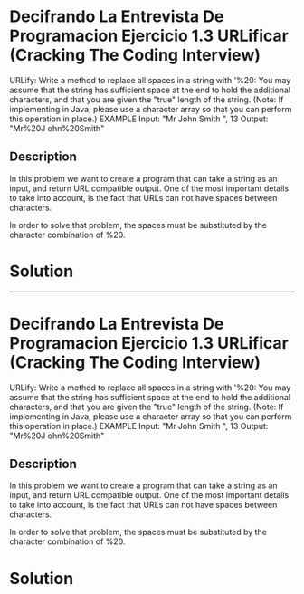 #  Decifrando La Entrevista De Programacion Ejercicio 1.3 URLificar (Cracking The Coding Interview)
URLify: Write a method to replace all spaces in a string with '%20: You may assume that the string
has sufficient space at the end to hold the additional characters, and that you are given the "true"
length of the string. (Note: If implementing in Java, please use a character array so that you can
perform this operation in place.)
EXAMPLE
Input: "Mr John Smith ", 13
Output: "Mr%20J ohn%20Smith"

## Description
In this problem we want to create a program that can take a string as an input, 
and return URL compatible output. One of the most important details to take into account,
is the fact that URLs can not have spaces between characters. 

In order to solve that problem, the spaces must be substituted by the character combination of %20. 

# Solution

----

#  Decifrando La Entrevista De Programacion Ejercicio 1.3 URLificar (Cracking The Coding Interview)
URLify: Write a method to replace all spaces in a string with '%20: You may assume that the string
has sufficient space at the end to hold the additional characters, and that you are given the "true"
length of the string. (Note: If implementing in Java, please use a character array so that you can
perform this operation in place.)
EXAMPLE
Input: "Mr John Smith ", 13
Output: "Mr%20J ohn%20Smith"

## Description
In this problem we want to create a program that can take a string as an input, 
and return URL compatible output. One of the most important details to take into account,
is the fact that URLs can not have spaces between characters. 

In order to solve that problem, the spaces must be substituted by the character combination of %20. 

# Solution
